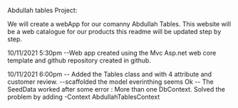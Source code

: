 ﻿Abdullah tables Project:

We will create a  webApp for our comanny Abdullah Tables. This website will be  a  web catalogue for our products this readme will be updated step by step.

10/11/2021 5:30pm
--Web app created using the Mvc Asp.net web core template and github repository created in github.

10/11/2021 6:00pm
-- Added the Tables class and with 4 attribute and customer review.
--scaffolded the model everinthing seems Ok
-- The SeedData worked after some error : More than one DbContext. Solved the problem by adding -Context AbdullahTablesContext
